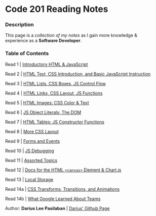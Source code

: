 # Code 201 Reading Notes
### Description
This page is a *collection of my notes* as I gain more knowledge & experience as a **Software Developer**.

### Table of Contents
Read 1 \| [Introductory HTML & JavaScript](class-01.md)

Read 2 \| [HTML Text, CSS Introduction, and Basic JavaScript Instruction](class-02.md)

Read 3 \| [HTML Lists, CSS Boxes, JS Control Flow](class-03.md)

Read 4 \| [HTML Links, CSS Layout, JS Functions](class-04.md)

Read 5 \| [HTML Images: CSS Color & Text](class-05.md)

Read 6 \| [JS Object Literals; The DOM](class-06.md)

Read 7 \| [HTML Tables: JS Constructor Functions](class-07.md)

Read 8 \| [More CSS Layout](class-08.md)

Read 9 \| [Forms and Events](class-09.md)

Read 10 \| [JS Debugging](class-10.md)

Read 11 \| [Assorted Topics](class-11.md)

Read 12 \| [Docs for the HTML `<canvas>` Element & Chart.js](class-12.md)

Read 13 \| [Local Storage](class-13.md)

Read 14a \| [CSS Transforms, Transitions, and Animations]()

Read 14b \| [What Google Learned About Teams]()

Author: **Darius Lee Pasilaban** \| [Darius' Github Page](https://github.com/pdariuslee)
